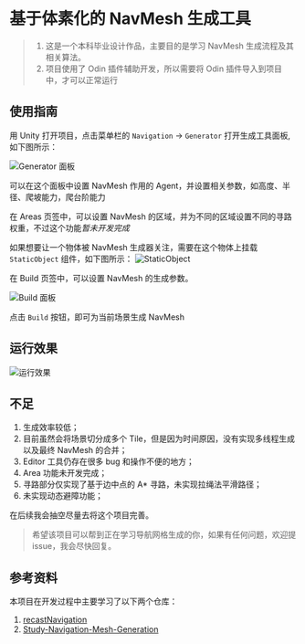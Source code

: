 # 基于体素化的 NavMesh 生成工具

> 1. 这是一个本科毕业设计作品，主要目的是学习 NavMesh 生成流程及其相关算法。
> 2. 项目使用了 Odin 插件辅助开发，所以需要将 Odin 插件导入到项目中，才可以正常运行

## 使用指南

用 Unity 打开项目，点击菜单栏的 `Navigation` -> `Generator` 打开生成工具面板, 如下图所示：

![Generator 面板](https://cdn.jsdelivr.net/gh/FcAYH/Images/2024/05/27/2050be28bd5c162d7fb841789fcbd140.png)

可以在这个面板中设置 NavMesh 作用的 Agent，并设置相关参数，如高度、半径、爬坡能力，爬台阶能力

在 Areas 页签中，可以设置 NavMesh 的区域，并为不同的区域设置不同的寻路权重，不过这个功能*暂未开发完成*

如果想要让一个物体被 NavMesh 生成器关注，需要在这个物体上挂载 `StaticObject` 组件，如下图所示：
![StaticObject](https://cdn.jsdelivr.net/gh/FcAYH/Images/2024/05/28/8e1782151efb91514ab37305b7025445.png)

在 Build 页签中，可以设置 NavMesh 的生成参数。

![Build 面板](https://cdn.jsdelivr.net/gh/FcAYH/Images/2024/05/28/c951eb2894b0f3c50a156b0ec77acc36.png)

点击 `Build` 按钮，即可为当前场景生成 NavMesh

## 运行效果

![运行效果](https://cdn.jsdelivr.net/gh/FcAYH/Images/2024/05/28/197e3c9751e3a711e8f82bcef73f08cf.png)

## 不足

1. 生成效率较低；
2. 目前虽然会将场景切分成多个 Tile，但是因为时间原因，没有实现多线程生成以及最终 NavMesh 的合并；
3. Editor 工具仍存在很多 bug 和操作不便的地方；
4. Area 功能未开发完成；
5. 寻路部分仅实现了基于边中点的 A* 寻路，未实现拉绳法平滑路径；
6. 未实现动态避障功能；

在后续我会抽空尽量去将这个项目完善。

> 希望该项目可以帮到正在学习导航网格生成的你，如果有任何问题，欢迎提 issue，我会尽快回复。

## 参考资料

本项目在开发过程中主要学习了以下两个仓库：

1. [recastNavigation](https://github.com/recastnavigation/recastnavigation)
2. [Study-Navigation-Mesh-Generation](https://github.com/Seed-XL/Study-Navigation-Mesh-Generation)
